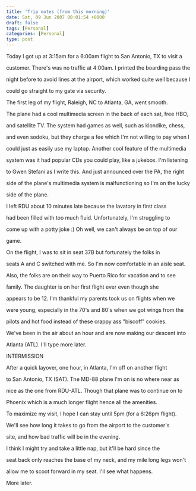 ```yaml
---
title: 'Trip notes (from this morning)'
date: Sat, 09 Jun 2007 00:01:54 +0000
draft: false
tags: [Personal]
categories: [Personal]
type: post
---
```


Today I got up at 3:15am for a 6:00am flight to San Antonio, TX to visit a

customer. There's was no traffic at 4:00am. I printed the boarding pass the

night before to avoid lines at the airport, which worked quite well because I

could go straight to my gate via security.

The first leg of my flight, Raleigh, NC to Atlanta, GA, went smooth.

The plane had a cool multimedia screen in the back of each sat, free HBO,

and satellite TV. The system had games as well, such as klondike, chess,

and even sodoku, but they charge a fee which I'm not willing to pay when I

could just as easily use my laptop. Another cool feature of the multimedia

system was it had popular CDs you could play, like a jukebox. I'm listening

to Gwen Stefani as I write this. And just announced over the PA, the right

side of the plane's multimedia system is malfunctioning so I'm on the lucky

side of the plane.

I left RDU about 10 minutes late because the lavatory in first class

had been filled with too much fluid. Unfortunately, I'm struggling to

come up with a potty joke :) Oh well, we can't always be on top of our

game.

On the flight, I was to sit in seat 37B but fortunately the folks in

seats A and C switched with me. So I'm now comfortable in an aisle seat.

Also, the folks are on their way to Puerto Rico for vacation and to see

family. The daughter is on her first flight ever even though she

appears to be 12. I'm thankful my parents took us on flights when we

were young, especially in the 70's and 80's when we got wings from the

pilots and hot food instead of these crappy ass "biscoff" cookies.

We've been in the air about an hour and are now making our descent into

Atlanta (ATL). I'll type more later.

INTERMISSION

After a quick layover, one hour, in Atlanta, I'm off on another flight

to San Antonio, TX (SAT). The MD-88 plane I'm on is no where near as

nice as the one from RDU-ATL. Though that plane was to continue on to

Phoenix which is a much longer flight hence all the amenities.

To maximize my visit, I hope I can stay until 5pm (for a 6:26pm flight).

We'll see how long it takes to go from the airport to the customer's

site, and how bad traffic will be in the evening.

I think I might try and take a little nap, but it'll be hard since the

seat back only reaches the base of my neck, and my mile long legs won't

allow me to scoot forward in my seat. I'll see what happens.

More later.